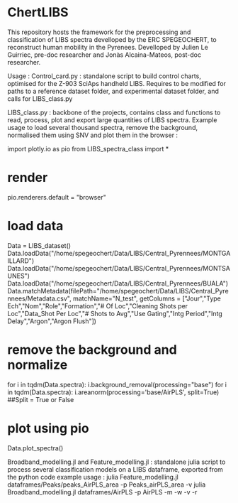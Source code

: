 # ChertLIBS
This repository hosts the framework for the preprocessing and classification of LIBS spectra develloped by the ERC SPEGEOCHERT, to reconstruct human mobility in the Pyrenees. Develloped by Julien Le Guirriec, pre-doc researcher and Jonàs Alcaina-Mateos, post-doc researcher.

Usage :
Control_card.py : standalone script to build control charts, optimised for the Z-903 SciAps handheld LIBS. Requires to be modified for paths to a reference dataset folder, and experimental dataset folder, and calls for LIBS_class.py

LIBS_class.py : backbone of the projects, contains class and functions to read, process, plot and export large quantities of LIBS spectra. 
Example usage to load several thousand spectra, remove the background, normalised them using SNV and plot them in the browser :


import plotly.io as pio
from LIBS_spectra_class import *

# render 
pio.renderers.default = "browser"

# load data
Data = LIBS_dataset()
Data.loadData("/home/spegeochert/Data/LIBS/Central_Pyrennees/MONTGAILLARD")
Data.loadData("/home/spegeochert/Data/LIBS/Central_Pyrennees/MONTSAUNES")
Data.loadData("/home/spegeochert/Data/LIBS/Central_Pyrennees/BUALA")
Data.matchMetadata(filePath="/home/spegeochert/Data/LIBS/Central_Pyrennees/Metadata.csv", matchName="N_test", getColumns = ["Jour","Type Ech","Nom","Role","Formation","# Of Loc","Cleaning Shots per Loc","Data_Shot Per Loc","# Shots to Avg","Use Gating","Intg Period","Intg Delay","Argon","Argon Flush"])

# remove the background and normalize
for i in tqdm(Data.spectra):
    i.background_removal(processing="base")
for i in tqdm(Data.spectra): 
    i.areanorm(processing='base/AirPLS', split=True) ##Split = True or False

# plot using pio
Data.plot_spectra()

Broadband_modelling.jl and Feature_modelling.jl : standalone julia script to process several classification models on a LIBS dataframe, exported from the python code
example usage :
julia Feature_modelling.jl dataframes/Peaks/peaks_AirPLS_area -p Peaks_airPLS_area -v
julia Broadband_modelling.jl dataframes/AirPLS -p AirPLS -m -w -v -r
